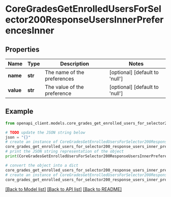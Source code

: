 # CoreGradesGetEnrolledUsersForSelector200ResponseUsersInnerPreferencesInner


## Properties

Name | Type | Description | Notes
------------ | ------------- | ------------- | -------------
**name** | **str** | The name of the preferences | [optional] [default to 'null']
**value** | **str** | The value of the preference | [optional] [default to 'null']

## Example

```python
from openapi_client.models.core_grades_get_enrolled_users_for_selector200_response_users_inner_preferences_inner import CoreGradesGetEnrolledUsersForSelector200ResponseUsersInnerPreferencesInner

# TODO update the JSON string below
json = "{}"
# create an instance of CoreGradesGetEnrolledUsersForSelector200ResponseUsersInnerPreferencesInner from a JSON string
core_grades_get_enrolled_users_for_selector200_response_users_inner_preferences_inner_instance = CoreGradesGetEnrolledUsersForSelector200ResponseUsersInnerPreferencesInner.from_json(json)
# print the JSON string representation of the object
print(CoreGradesGetEnrolledUsersForSelector200ResponseUsersInnerPreferencesInner.to_json())

# convert the object into a dict
core_grades_get_enrolled_users_for_selector200_response_users_inner_preferences_inner_dict = core_grades_get_enrolled_users_for_selector200_response_users_inner_preferences_inner_instance.to_dict()
# create an instance of CoreGradesGetEnrolledUsersForSelector200ResponseUsersInnerPreferencesInner from a dict
core_grades_get_enrolled_users_for_selector200_response_users_inner_preferences_inner_from_dict = CoreGradesGetEnrolledUsersForSelector200ResponseUsersInnerPreferencesInner.from_dict(core_grades_get_enrolled_users_for_selector200_response_users_inner_preferences_inner_dict)
```
[[Back to Model list]](../README.md#documentation-for-models) [[Back to API list]](../README.md#documentation-for-api-endpoints) [[Back to README]](../README.md)


